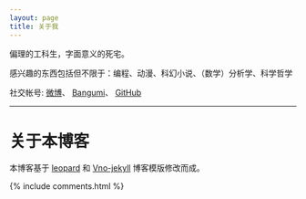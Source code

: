 ```yaml
---
layout: page
title: 关于我 
---
```



偏理的工科生，字面意义的死宅。

感兴趣的东西包括但不限于：编程、动漫、科幻小说、（数学）分析学、科学哲学

社交帐号:
[微博](https://weibo.com/MiFantasy000)、
[Bangumi](http://bangumi.tv/user/miroox)、
[GitHub](https://github.com/miRoox)


----

# 关于本博客

本博客基于 
[leopard](http://baixin.io) 和 
[Vno-jekyll](http://vno.onevcat.com) 博客模版修改而成。


{% include comments.html %}

